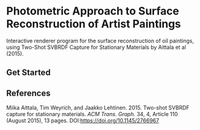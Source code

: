 # Photometric Approach to Surface Reconstruction of Artist Paintings


Interactive renderer program for the surface reconstruction of oil paintings, using Two-Shot SVBRDF Capture for Stationary Materials by Aittala et al (2015).



## Get Started












## References

Miika Aittala, Tim Weyrich, and Jaakko Lehtinen. 2015. Two-shot SVBRDF capture for stationary materials. <i>ACM Trans. Graph.</i> 34, 4, Article 110 (August 2015), 13 pages. DOI:https://doi.org/10.1145/2766967
